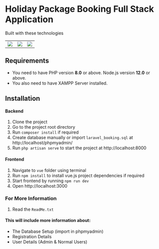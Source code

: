 # Holiday Package Booking Full Stack Application

Built with these technologies
<table>
    <tr>
        <td>
            <a href="https://laravel.com"><img src="https://i.imgur.com/pBNT1yy.png" /></a>
        </td>
        <td>
            <a href="https://vuejs.org/"><img src="https://i.imgur.com/BxQe48y.png" /></a>
        </td>
        <td>
            <a href="https://tailwindcss.com/"><img src="https://i.imgur.com/wdYXsgR.png" /></a>
        </td>
    </tr>
</table> 


## Requirements
- You need to have PHP version **8.0** or above. Node.js version **12.0** or above.
- You also need to have XAMPP Server installed. 


## Installation

#### Backend
1. Clone the project
2. Go to the project root directory
3. Run `composer install` if required
4. Create database manually or import `laravel_booking.sql` at http://localhost/phpmyadmin/
5. Run `php artisan serve` to start the project at http://localhost:8000

#### Frontend
1. Navigate to `vue` folder using terminal
2. Run `npm install` to install vue.js project dependencies if required
3. Start frontend by running `npm run dev` 
4. Open http://localhost:3000


### For More Information
1. Read the `ReadMe.txt`
#### This will include more information about:
 - The Database Setup (import in phpmyadmin)
 - Registration Details 
 - User Details (Admin & Normal Users)
